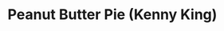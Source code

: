 ---
title: Peanut Butter Pie (Kenny King)
description:
tags: family dessert
source: Kenny King
yield: 
ingredients: 
- 1 8oz pk of cream cheese
- 1/2 cup sugar
- 1/2 cup creamy peanut butter
- 1 tsp vanilla
- 1 cup whipping cream (or Cool Whip)
- 1 9" graham cracker crust
- (optional) 1 to 2 Tbs chopped nuts
instructions: 
- Combine cream cheese and sugar. Beat until smooth
- Add peanut butter and vanilla to the mixture. Beat well. Set aside
- Beat whipping cream until soft peak forms. Fold into peanut butter mixture
- Spoon into crust. Sprinkle with chopped nuts if desired
- Chill at least 3 hours before serving
---